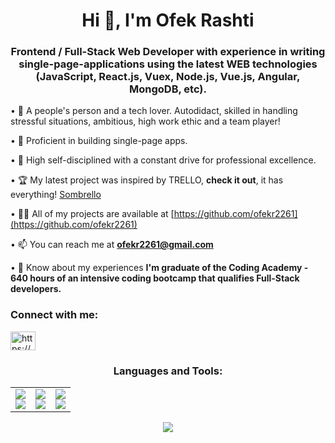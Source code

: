 <h1 align="center">Hi 👋, I'm Ofek Rashti</h1>
<h3 align="center">Frontend / Full-Stack Web Developer with experience in writing single-page-applications using the latest WEB technologies (JavaScript, React.js, Vuex, Node.js, Vue.js, Angular, MongoDB, etc).</h3>


• 🧲 A people's person and a tech lover. Autodidact, skilled in handling stressful situations, ambitious, high work ethic and a team player!

• 🌴 Proficient in building single-page apps. 

• 🎯 High self-disciplined with a constant drive for professional excellence.

• 🏆 My latest project was inspired by TRELLO, **check it out**, it has everything! [Sombrello](https://sombrello.onrender.com/)

• 👨‍💻 All of my projects are available at [https://github.com/ofekr2261](https://github.com/ofekr2261)

• 📫 You can reach me at **ofekr2261@gmail.com**

• 📄 Know about my experiences **I'm graduate of the Coding Academy - 640 hours of an intensive coding bootcamp that qualifies Full-Stack developers.**


<h3 align="left">Connect with me:</h3>
<p align="left">
<a href="https://linkedin.com/in/https://www.linkedin.com/in/ori-ben-amram" target="blank"><img align="center" src="https://raw.githubusercontent.com/rahuldkjain/github-profile-readme-generator/master/src/images/icons/Social/linked-in-alt.svg" alt="https://www.linkedin.com/in/ofek-rashti-391163188/" height="30" width="40" /></a>


<h3 align="center">Languages and Tools:</h3>
<div align="center">
  <table style="border-collapse: collapse;" border="0">
    <tr>
      <td align="left" style="border: none;">
        <a href="https://skillicons.dev">
          <img src="https://skillicons.dev/icons?i=mongodb,express,react,nodejs" />
        </a><br/>
        <a href="https://skillicons.dev">
          <img src="https://skillicons.dev/icons?i=sass,materialui,bootstrap,tailwind" />
        </a>
      </td>
      <td align="center" style="border: none;">
        <a href="https://skillicons.dev">
          <img src="https://skillicons.dev/icons?i=js,ts,html,css" />
        </a><br/>
        <a href="https://skillicons.dev">
          <img src="https://skillicons.dev/icons?i=angular,vue,nextjs,redux" />
        </a>
      </td>
      <td align="right" style="border: none;">
        <a href="https://skillicons.dev">
          <img src="https://skillicons.dev/icons?i=postman,mysql,prisma,firebase" />
        </a><br/>
        <a href="https://skillicons.dev">
          <img src="https://skillicons.dev/icons?i=py,flask,cs,dotnet" />
        </a>
      </td>
    </tr>
  </table>
          <a href="https://skillicons.dev">
          <img src="https://skillicons.dev/icons?i=github,vscode,visualstudio,aws,azure,jquery,arduino,php,replit,stackoverflow,vercel,figma" />
        </a>
</div>
